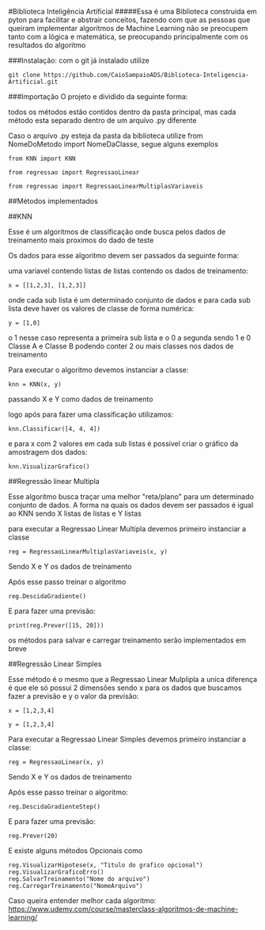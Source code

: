 #Biblioteca Inteligência Artificial
#####Essa é uma Biblioteca construida em pyton para facilitar e abstrair conceitos, fazendo com que as pessoas que queiram implementar algoritmos de Machine Learning não se preocupem tanto com a lógica e matemática, se preocupando principalmente com os resultados do algoritmo

###Instalação: 
com o git já instalado utilize

    git clone https://github.com/CaioSampaioADS/Biblioteca-Inteligencia-Artificial.git

###Importação
O projeto e dividido da seguinte forma:

todos os métodos estão contidos dentro da pasta principal, mas cada método esta separado dentro de um arquivo .py diferente

Caso o arquivo .py esteja da pasta da biblioteca utilize from NomeDoMetodo import NomeDaClasse, segue alguns exemplos

    from KNN import KNN

    from regressao import RegressaoLinear

    from regressao import RegressaoLinearMultiplasVariaveis


##Métodos implementados

##KNN

Esse é um algoritmos de classificação onde busca pelos dados de treinamento mais proximos do dado de teste

Os dados para esse algoritmo devem ser passados da seguinte forma: 

uma variavel contendo listas de listas contendo os dados de treinamento:

    x = [[1,2,3], [1,2,3]]

onde cada sub lista é um determinado conjunto de dados
e para cada sub lista deve haver os valores de classe de forma numérica:

    y = [1,0]

o 1 nesse caso representa a primeira sub lista e o 0 a segunda sendo 1 e 0 Classe A e Classe B podendo conter 2 ou mais classes nos dados de treinamento

Para executar o algoritmo devemos instanciar a classe:

    knn = KNN(x, y)

passando X e Y como dados de treinamento

logo após para fazer uma classificação utilizamos:

    knn.Classificar([4, 4, 4])

e para x com 2 valores em cada sub listas é possivel criar o gráfico da amostragem dos dados:

    knn.VisualizarGrafico()

##Regressão linear Multipla

Esse algoritmo busca traçar uma melhor "reta/plano" para um determinado conjunto de dados.
A forma na quais os dados devem ser passados é igual ao KNN sendo X listas de listas e Y listas

para executar a Regressao Linear Multipla devemos primeiro instanciar a classe

    reg = RegressaoLinearMultiplasVariaveis(x, y)

Sendo X e Y os dados de treinamento

Após esse passo treinar o algoritmo

    reg.DescidaGradiente()

E para fazer uma previsão:

    print(reg.Prever([15, 20]))

os métodos para salvar e carregar treinamento serão implementados em breve


##Regressão Linear Simples

Esse método é o mesmo que a Regressao Linear Mulplipla a unica diferença é que ele só possui 2 dimensões sendo x para os dados
que buscamos fazer a previsão e y o valor da previsão:

    x = [1,2,3,4]

    y = [1,2,3,4]

Para executar a Regressao Linear Simples devemos primeiro instanciar a classe:

    reg = RegressaoLinear(x, y)

Sendo X e Y os dados de treinamento

Após esse passo treinar o algoritmo:

    reg.DescidaGradienteStep()

E para fazer uma previsão:

    reg.Prever(20)
    
E existe alguns métodos Opcionais como 
    
    reg.VisualizarHipotese(x, "Titulo do grafico opcional")
    reg.VisualizarGraficoErro()
    reg.SalvarTreinamento("Nome do arquivo")
    reg.CarregarTreinamento("NomeArquivo")
    
    
Caso queira entender melhor cada algoritmo: https://www.udemy.com/course/masterclass-algoritmos-de-machine-learning/

